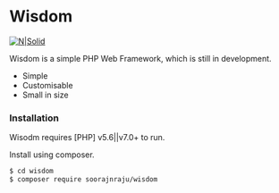 # Wisdom

[![N|Solid](https://soorajnraju.com/favicon.ico)](https://soorajnraju.com/)

Wisdom is a simple PHP Web Framework, which is still in development.

  - Simple
  - Customisable
  - Small in size
### Installation

Wisodm requires [PHP] v5.6||v7.0+ to run.

Install using composer.

```sh
$ cd wisdom
$ composer require soorajnraju/wisdom
```